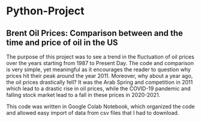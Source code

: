 # Python-Project
## Brent Oil Prices: Comparison between and the time and price of oil in the US
The purpose of this project was to see a trend in the fluctuation of oil prices over the years starting from 1987 to Present Day. The code and comparison is very simple, yet meaningful as it encourages the reader to question why prices hit their peak around the year 2011. Moreover, why about a year ago, the oil prices drastically fell? It was the Arab Spring and competition in 2011 which lead to a drastic rise in oil prices, while the COVID-19 pandemic and falling stock market lead to a fall in these prices in 2020-2021. 

This code was written in Google Colab Notebook, which organized the code and allowed easy import of data from csv files that I had to download. 

